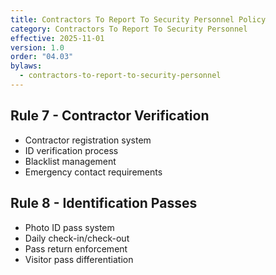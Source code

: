 ```yaml
---
title: Contractors To Report To Security Personnel Policy
category: Contractors To Report To Security Personnel
effective: 2025-11-01
version: 1.0
order: "04.03"
bylaws:
  - contractors-to-report-to-security-personnel
---
```


## Rule 7 - Contractor Verification

- Contractor registration system
- ID verification process
- Blacklist management
- Emergency contact requirements

## Rule 8 - Identification Passes

- Photo ID pass system
- Daily check-in/check-out
- Pass return enforcement
- Visitor pass differentiation
